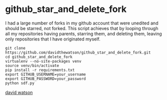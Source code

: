 github_star_and_delete_fork
===========================

I had a large number of forks in my github account that were unedited and
should be starred, not forked. This script achieves that by looping through
all my repositories having parents, starring them, and deleting them, leaving
only repositories that I have originated myself.

    git clone https://github.com/davidthewatson/github_star_and_delete_fork.git
    cd github_star_and_delete_fork
    virtualenv --no-site-packages venv
    source venv/bin/activate
    pip install -r requirements.txt
    export GITHUB_USERNAME=your_username
    export GITHUB_PASSWORD=your_password
    python sdf.py

<a href="http://davidwatson.org/">david watson</a>
